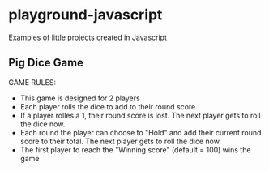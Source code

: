 # playground-javascript
Examples of little projects created in Javascript

## Pig Dice Game
GAME RULES:
- This game is designed for 2 players
- Each player rolls the dice to add to their round score
- If a player rolles a 1, their round score is lost. The next player gets to roll the dice now.
- Each round the player can choose to "Hold" and add their current round score to their total. The next player gets to roll the dice now.
- The first player to reach the "Winning score" (default = 100) wins the game
